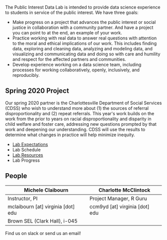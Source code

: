 The Public Interest Data Lab is intended to provide data science experience to students in service of the public interest. We have three goals:

* Make progress on a project that advances the public interest or social justice in collaboration with a community partner. And have a project you can point to at the end, an example of your work.
* Practice working with real data to answer real questions with attention to the moral and ethical implications of our work. This includes finding data, exploring and cleaning data, analyzing and modeling data, and visualizing and communicating data and doing so with care and humility and respect for the affected partners and communities.
* Develop experience working on a data science team, including processes for working collaboratively, openly, inclusively, and reproducibly.
 
## Spring 2020 Project
Our spring 2020 partner is the Charlottesville Department of Social Services (CDSS) who wish to understand more about (1) the sources of referral disproportionality and (2) repeat referrals. This year's work builds on the work from the prior to years on racial disproportionality and disparity in child welfare and foster care, addressing new questions prompted by that work and deepening our understanding. CDSS will use the results to determine what changes in practice will help minimize inequity.

* [Lab Expectations](expectations.html)
* Lab Schedule
* [Lab Resources](resources.html)
* Lab Progress

## People

| Michele Claibourn | Charlotte McClintock |
| --- | --- |
| Instructor, PI | Project Manager, R Guru |
| mclaibourn [at] virginia [dot] edu | ccm9yd [at] virginia [dot] edu |
| Brown SEL (Clark Hall), i-045 | |
Find us on slack or send us an email!
